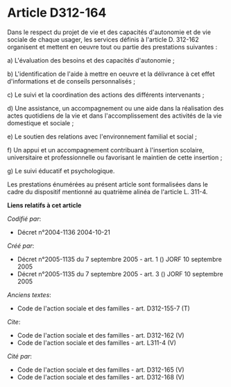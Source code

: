 # Article D312-164

Dans le respect du projet de vie et des capacités d'autonomie et de vie sociale de chaque usager, les services définis à
l'article D. 312-162 organisent et mettent en oeuvre tout ou partie des prestations suivantes : 

a) L'évaluation des besoins et des capacités d'autonomie ; 

b) L'identification de l'aide à mettre en oeuvre et la délivrance à cet effet d'informations et de conseils personnalisés ; 

c) Le suivi et la coordination des actions des différents intervenants ; 

d) Une assistance, un accompagnement ou une aide dans la réalisation des actes quotidiens de la vie et dans l'accomplissement
des activités de la vie domestique et sociale ; 

e) Le soutien des relations avec l'environnement familial et social ; 

f) Un appui et un accompagnement contribuant à l'insertion scolaire, universitaire et professionnelle ou favorisant le
maintien de cette insertion ; 

g) Le suivi éducatif et psychologique. 

Les prestations énumérées au présent article sont formalisées dans le cadre du dispositif mentionné au quatrième alinéa de
l'article L. 311-4.

**Liens relatifs à cet article**

_Codifié par_:

  - Décret n°2004-1136 2004-10-21

_Créé par_:

  - Décret n°2005-1135 du 7 septembre 2005 - art. 1 () JORF 10 septembre 2005
  - Décret n°2005-1135 du 7 septembre 2005 - art. 3 () JORF 10 septembre 2005

_Anciens textes_:

  - Code de l'action sociale et des familles - art. D312-155-7 (T)

_Cite_:

  - Code de l'action sociale et des familles - art. D312-162 (V)
  - Code de l'action sociale et des familles - art. L311-4 (V)

_Cité par_:

  - Code de l'action sociale et des familles - art. D312-165 (V)
  - Code de l'action sociale et des familles - art. D312-168 (V)
